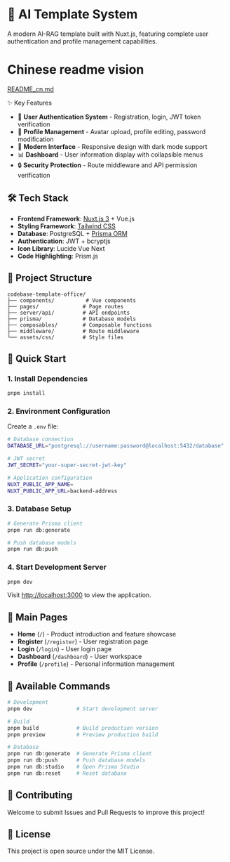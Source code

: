 # 🏢 AI Template System

A modern AI-RAG template built with Nuxt.js, featuring complete user authentication and profile management capabilities.

# Chinese readme vision

[README_cn.md]()

✨ Key Features

- 🔐 **User Authentication System** - Registration, login, JWT token verification
- 👤 **Profile Management** - Avatar upload, profile editing, password modification
- 🎨 **Modern Interface** - Responsive design with dark mode support
- 📊 **Dashboard** - User information display with collapsible menus
- 🔒 **Security Protection** - Route middleware and API permission verification

## 🛠 Tech Stack

- **Frontend Framework**: [Nuxt.js 3](https://nuxt.com) + Vue.js
- **Styling Framework**: [Tailwind CSS](https://tailwindcss.com)
- **Database**: PostgreSQL + [Prisma ORM](https://prisma.io)
- **Authentication**: JWT + bcryptjs
- **Icon Library**: Lucide Vue Next
- **Code Highlighting**: Prism.js

## 📁 Project Structure

```
codebase-template-office/
├── components/          # Vue components
├── pages/              # Page routes
├── server/api/         # API endpoints
├── prisma/             # Database models
├── composables/        # Composable functions
├── middleware/         # Route middleware
└── assets/css/         # Style files
```

## 🚀 Quick Start

### 1. Install Dependencies

```bash
pnpm install
```

### 2. Environment Configuration

Create a `.env` file:

```bash
# Database connection
DATABASE_URL="postgresql://username:password@localhost:5432/database"

# JWT secret
JWT_SECRET="your-super-secret-jwt-key"

# Application configuration
NUXT_PUBLIC_APP_NAME=
NUXT_PUBLIC_APP_URL=backend-address
```

### 3. Database Setup

```bash
# Generate Prisma client
pnpm run db:generate

# Push database models
pnpm run db:push
```

### 4. Start Development Server

```bash
pnpm dev
```

Visit [http://localhost:3000](http://localhost:3000) to view the application.

## 📖 Main Pages

- **Home** (`/`) - Product introduction and feature showcase
- **Register** (`/register`) - User registration page
- **Login** (`/login`) - User login page
- **Dashboard** (`/dashboard`) - User workspace
- **Profile** (`/profile`) - Personal information management

## 🔧 Available Commands

```bash
# Development
pnpm dev              # Start development server

# Build
pnpm build            # Build production version
pnpm preview          # Preview production build

# Database
pnpm run db:generate  # Generate Prisma client
pnpm run db:push      # Push database models
pnpm run db:studio    # Open Prisma Studio
pnpm run db:reset     # Reset database
```

## 🤝 Contributing

Welcome to submit Issues and Pull Requests to improve this project!

## 📄 License

This project is open source under the MIT License.
